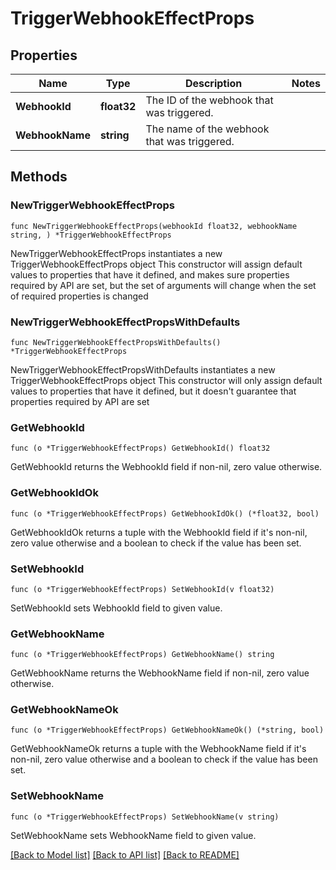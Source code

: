 # TriggerWebhookEffectProps

## Properties

Name | Type | Description | Notes
------------ | ------------- | ------------- | -------------
**WebhookId** | **float32** | The ID of the webhook that was triggered. | 
**WebhookName** | **string** | The name of the webhook that was triggered. | 

## Methods

### NewTriggerWebhookEffectProps

`func NewTriggerWebhookEffectProps(webhookId float32, webhookName string, ) *TriggerWebhookEffectProps`

NewTriggerWebhookEffectProps instantiates a new TriggerWebhookEffectProps object
This constructor will assign default values to properties that have it defined,
and makes sure properties required by API are set, but the set of arguments
will change when the set of required properties is changed

### NewTriggerWebhookEffectPropsWithDefaults

`func NewTriggerWebhookEffectPropsWithDefaults() *TriggerWebhookEffectProps`

NewTriggerWebhookEffectPropsWithDefaults instantiates a new TriggerWebhookEffectProps object
This constructor will only assign default values to properties that have it defined,
but it doesn't guarantee that properties required by API are set

### GetWebhookId

`func (o *TriggerWebhookEffectProps) GetWebhookId() float32`

GetWebhookId returns the WebhookId field if non-nil, zero value otherwise.

### GetWebhookIdOk

`func (o *TriggerWebhookEffectProps) GetWebhookIdOk() (*float32, bool)`

GetWebhookIdOk returns a tuple with the WebhookId field if it's non-nil, zero value otherwise
and a boolean to check if the value has been set.

### SetWebhookId

`func (o *TriggerWebhookEffectProps) SetWebhookId(v float32)`

SetWebhookId sets WebhookId field to given value.


### GetWebhookName

`func (o *TriggerWebhookEffectProps) GetWebhookName() string`

GetWebhookName returns the WebhookName field if non-nil, zero value otherwise.

### GetWebhookNameOk

`func (o *TriggerWebhookEffectProps) GetWebhookNameOk() (*string, bool)`

GetWebhookNameOk returns a tuple with the WebhookName field if it's non-nil, zero value otherwise
and a boolean to check if the value has been set.

### SetWebhookName

`func (o *TriggerWebhookEffectProps) SetWebhookName(v string)`

SetWebhookName sets WebhookName field to given value.



[[Back to Model list]](../README.md#documentation-for-models) [[Back to API list]](../README.md#documentation-for-api-endpoints) [[Back to README]](../README.md)


